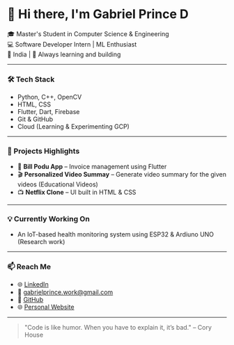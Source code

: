 # 👋 Hi there, I'm Gabriel Prince D

🎓 Master's Student in Computer Science & Engineering  
💻 Software Developer Intern | ML Enthusiast   
📍 India | 🚀 Always learning and building

---

### 🛠️ Tech Stack
- Python, C++, OpenCV 
- HTML, CSS  
- Flutter, Dart, Firebase    
- Git & GitHub  
- Cloud (Learning & Experimenting GCP)
---

### 📘 Projects Highlights
- 📱 **Bill Podu App** – Invoice management using Flutter  
- 🎬 **Personalized Video Summay** – Generate video summary for the given videos (Educational Videos)
- 📺 **Netflix Clone** – UI built in HTML & CSS  

---

### 💡 Currently Working On
- An IoT-based health monitoring system using ESP32 & Ardiuno UNO (Research work)  

---

### 📫 Reach Me
- 🌐 [LinkedIn](https://www.linkedin.com/in/gabriel-prince-236303203 )
- 📧 gabrielprince.work@gmail.com
- 🐙 [GitHub](https://github.com/gabrialprince)
- 🌐 [Personal Website](https://ecnirpleirbag.github.io/Portfolio/)
---

> "Code is like humor. When you have to explain it, it’s bad." – Cory House
